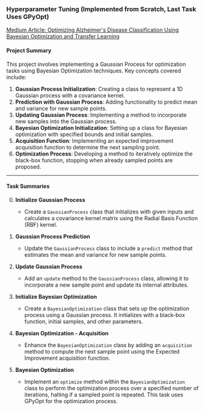 ### Hyperparameter Tuning (Implemented from Scratch, Last Task Uses GPyOpt)

[Medium Article: Optimizing Alzheimer's Disease Classification Using Bayesian Optimization and Transfer Learning](https://medium.com/@masonthecount/optimizing-alzheimers-disease-classification-using-bayesian-optimization-and-transfer-learning-3f9ed8cbad56)

#### Project Summary

This project involves implementing a Gaussian Process for optimization tasks using Bayesian Optimization techniques. Key concepts covered include:

1. **Gaussian Process Initialization**: Creating a class to represent a 1D Gaussian process with a covariance kernel.
2. **Prediction with Gaussian Process**: Adding functionality to predict mean and variance for new sample points.
3. **Updating Gaussian Process**: Implementing a method to incorporate new samples into the Gaussian process.
4. **Bayesian Optimization Initialization**: Setting up a class for Bayesian optimization with specified bounds and initial samples.
5. **Acquisition Function**: Implementing an expected improvement acquisition function to determine the next sampling point.
6. **Optimization Process**: Developing a method to iteratively optimize the black-box function, stopping when already sampled points are proposed.

---

#### Task Summaries

0. **Initialize Gaussian Process**
    - Create a `GaussianProcess` class that initializes with given inputs and calculates a covariance kernel matrix using the Radial Basis Function (RBF) kernel.

1. **Gaussian Process Prediction**
    - Update the `GaussianProcess` class to include a `predict` method that estimates the mean and variance for new sample points.

2. **Update Gaussian Process**
    - Add an `update` method to the `GaussianProcess` class, allowing it to incorporate a new sample point and update its internal attributes.

3. **Initialize Bayesian Optimization**
    - Create a `BayesianOptimization` class that sets up the optimization process using a Gaussian process. It initializes with a black-box function, initial samples, and other parameters.

4. **Bayesian Optimization - Acquisition**
    - Enhance the `BayesianOptimization` class by adding an `acquisition` method to compute the next sample point using the Expected Improvement acquisition function.

5. **Bayesian Optimization**
    - Implement an `optimize` method within the `BayesianOptimization` class to perform the optimization process over a specified number of iterations, halting if a sampled point is repeated. This task uses GPyOpt for the optimization process.
